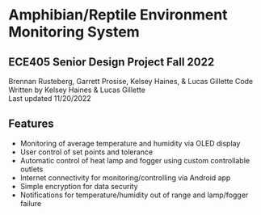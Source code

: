 # Amphibian/Reptile Environment Monitoring System

## ECE405 Senior Design Project Fall 2022

Brennan Rusteberg, Garrett Prosise, Kelsey Haines, & Lucas Gillette
Code Written by Kelsey Haines & Lucas Gillette  
Last updated 11/20/2022


## Features

- Monitoring of average temperature and humidity via OLED display
- User control of set points and tolerance
- Automatic control of heat lamp and fogger using custom controllable outlets
- Internet connectivity for monitoring/controlling via Android app
- Simple encryption for data security
- Notifications for temperature/humidity out of range and lamp/fogger failure
